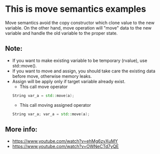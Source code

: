 # This is move semantics examples

Move semantics avoid the copy constructor which clone value to the new variable. On the other hand, move operation will "move" data to the new variable and handle the old variable to the proper state.

## Note:

- If you want to make existing variable to be temporary (rvalue), use std::move().
- If you want to move and assign, you should take care the existing data before move, otherwise memory leaks.
- Assign will be apply only if target variable already exist.
  - This call move operator
  ```c++
  String var_a = std::move(a);
  ```
  - This call moving assigned operator
  ```c++
  String var_a; var_a = std::move(a);
  ```

## More info:

- https://www.youtube.com/watch?v=ehMg6zvXuMY
- https://www.youtube.com/watch?v=OWNeCTd7yQE
